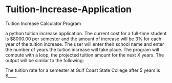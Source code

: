 # Tuition-Increase-Application
Tuition Increase Calculator Program

a python tuition increase application. The current cost for a full-time student is $8000.00 per semester and the amount of increase will be 3% for each year of the tuition increase. The user will enter their school name and enter the number of years the tuition increase will take place. The program will compute with a loop, the projected tuition amount for the next X years. The output will be similar to the following:

The tuition rate for a semester at Gulf Coast State College after 5 years is $____
